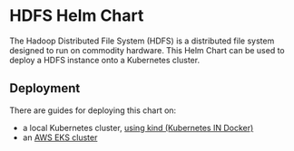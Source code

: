 # HDFS Helm Chart

The Hadoop Distributed File System (HDFS) is a distributed file system designed to run on commodity hardware. This Helm Chart can be used to deploy a HDFS instance onto a Kubernetes cluster.

## Deployment

There are guides for deploying this chart on:
* a local Kubernetes cluster, [using kind (Kubernetes IN Docker)](docs/kind-deployment.md)
* an [AWS EKS cluster](docs/aws-eks-deployment.md)
